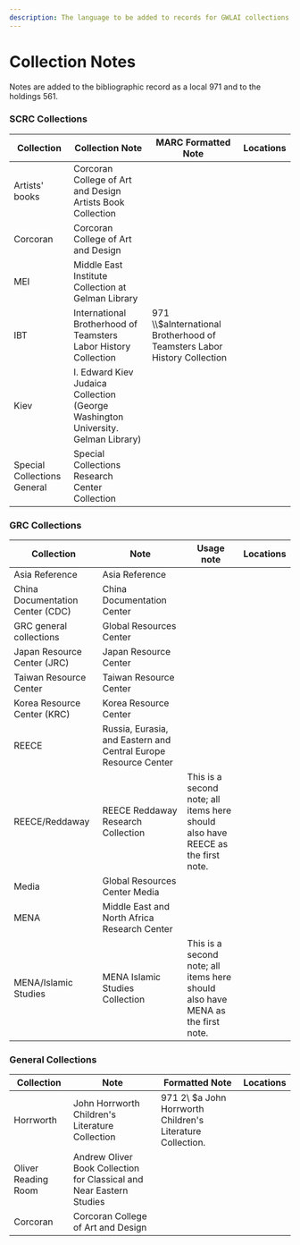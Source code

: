 ```yaml
---
description: The language to be added to records for GWLAI collections.
---
```


# Collection Notes

Notes are added to the bibliographic record as a local 971 and to the holdings 561.&#x20;

### SCRC Collections

| Collection                  | Collection Note                                                                  | MARC Formatted Note                                                       | Locations |
| --------------------------- | -------------------------------------------------------------------------------- | ------------------------------------------------------------------------- | --------- |
| Artists' books              | Corcoran College of Art and Design Artists Book Collection                       |                                                                           |           |
| Corcoran                    | Corcoran College of Art and Design                                               |                                                                           |           |
| MEI                         | Middle East Institute Collection at Gelman Library                               |                                                                           |           |
| IBT                         | International Brotherhood of Teamsters Labor History Collection                  | 971 \\\\$aInternational Brotherhood of Teamsters Labor History Collection |           |
| Kiev                        | I. Edward Kiev Judaica Collection (George Washington University. Gelman Library) |                                                                           |           |
| Special Collections General | Special Collections Research Center Collection                                   |                                                                           |           |

### GRC Collections

| Collection                       | Note                                                            | Usage note                                                                      | Locations |
| -------------------------------- | --------------------------------------------------------------- | ------------------------------------------------------------------------------- | --------- |
| Asia Reference                   | Asia Reference                                                  |                                                                                 |           |
| China Documentation Center (CDC) | China Documentation Center                                      |                                                                                 |           |
| GRC general collections          | Global Resources Center                                         |                                                                                 |           |
| Japan Resource Center (JRC)      | Japan Resource Center                                           |                                                                                 |           |
| Taiwan Resource Center           | Taiwan Resource Center                                          |                                                                                 |           |
| Korea Resource Center (KRC)      | Korea Resource Center                                           |                                                                                 |           |
| REECE                            | Russia, Eurasia, and Eastern and Central Europe Resource Center |                                                                                 |           |
| REECE/Reddaway                   | REECE Reddaway Research Collection                              | This is a second note; all items here should also have REECE as the first note. |           |
| Media                            | Global Resources Center Media                                   |                                                                                 |           |
| MENA                             | Middle East and North Africa Research Center                    |                                                                                 |           |
| MENA/Islamic Studies             | MENA Islamic Studies Collection                                 | This is a second note; all items here should also have MENA as the first note.  |           |

### General Collections

| Collection          | Note                                                                 | Formatted Note                                             | Locations |
| ------------------- | -------------------------------------------------------------------- | ---------------------------------------------------------- | --------- |
| Horrworth           | John Horrworth Children's Literature Collection                      | 971 2\ $a John Horrworth Children's Literature Collection. |           |
| Oliver Reading Room | Andrew Oliver Book Collection for Classical and Near Eastern Studies |                                                            |           |
| Corcoran            | Corcoran College of Art and Design                                   |                                                            |           |
